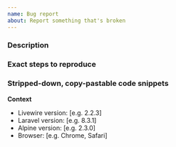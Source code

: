 ```yaml
---
name: Bug report
about: Report something that's broken
---
```


### Description

### Exact steps to reproduce

### Stripped-down, copy-pastable code snippets

**Context**
- Livewire version: [e.g. 2.2.3]
- Laravel version: [e.g. 8.3.1]
- Alpine version: [e.g. 2.3.0]
- Browser: [e.g. Chrome, Safari]
